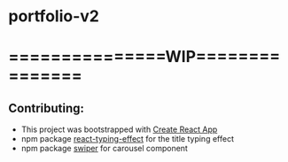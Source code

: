 # portfolio-v2



# ===============WIP===============


## Contributing:
* This project was bootstrapped with [Create React App](https://github.com/facebook/create-react-app)
* npm package [react-typing-effect](https://www.npmjs.com/package/react-typing-effect) for the title typing effect
* npm package [swiper](https://www.npmjs.com/package/swiper) for carousel component